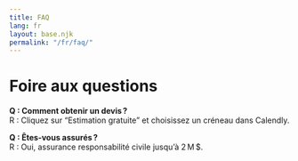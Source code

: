 ```yaml
---
title: FAQ
lang: fr
layout: base.njk
permalink: "/fr/faq/"
---
```



# Foire aux questions

**Q : Comment obtenir un devis ?**  
R : Cliquez sur “Estimation gratuite” et choisissez un créneau dans Calendly.

**Q : Êtes‑vous assurés ?**  
R : Oui, assurance responsabilité civile jusqu’à 2 M $.

